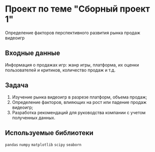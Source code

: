# Проект по теме "Сборный проект 1"
Определение факторов перспективного развития рынка продаж видеоигр

## Входные данные
Информация о продажах игр: жанр игры, платформа, их оценки пользователей и критиков, количество продаж и т.д.

## Задача
1. Изучение рынка видеоигр в разрезе платформ, объема продаж;
2. Определение факторов, влияющих на рост или падение продаж видеоигр;
3. Разработка рекомендаций для руководства компании с учетом полученных данных.

## Используемые библиотеки
`pandas` `numpy` `matplotlib` `scipy` `seaborn`

